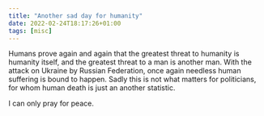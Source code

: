 ```yaml
---
title: "Another sad day for humanity"
date: 2022-02-24T18:17:26+01:00
tags: [misc]
---
```


Humans prove again and again that the greatest threat to humanity is humanity itself, and the greatest threat to a man is another man. With the attack on Ukraine by Russian Federation, once again needless human suffering is bound to happen. Sadly this is not what matters for politicians, for whom human death is just an another statistic.

I can only pray for peace.
